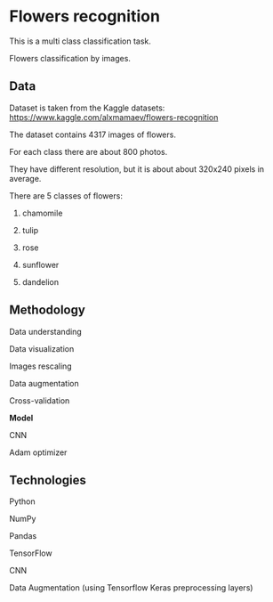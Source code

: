 # Flowers recognition
This is a multi class classification task. 

Flowers classification by images.


## Data
Dataset is taken from the Kaggle datasets: https://www.kaggle.com/alxmamaev/flowers-recognition

The dataset contains 4317 images of flowers.

For each class there are about 800 photos.

They have different resolution, but it is about about 320x240 pixels in average.


There are 5 classes of flowers:

1. chamomile

2. tulip

3. rose

4. sunflower

5. dandelion


## Methodology
Data understanding

Data visualization

Images rescaling

Data augmentation

Cross-validation 

**Model**

CNN

Adam optimizer


## Technologies
Python

NumPy

Pandas

TensorFlow

CNN

Data Augmentation (using Tensorflow Keras preprocessing layers)
